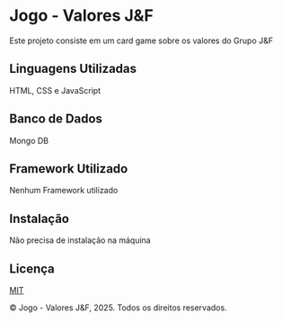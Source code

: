 
# Jogo - Valores J&F

Este projeto consiste em um card game sobre os valores do Grupo J&F



## Linguagens Utilizadas
HTML, CSS e JavaScript
## Banco de Dados
Mongo DB
## Framework Utilizado
Nenhum Framework utilizado
## Instalação
Não precisa de instalação na máquina
    
## Licença

[MIT](https://choosealicense.com/licenses/mit/)


© Jogo - Valores J&F, 2025. Todos os direitos reservados.
